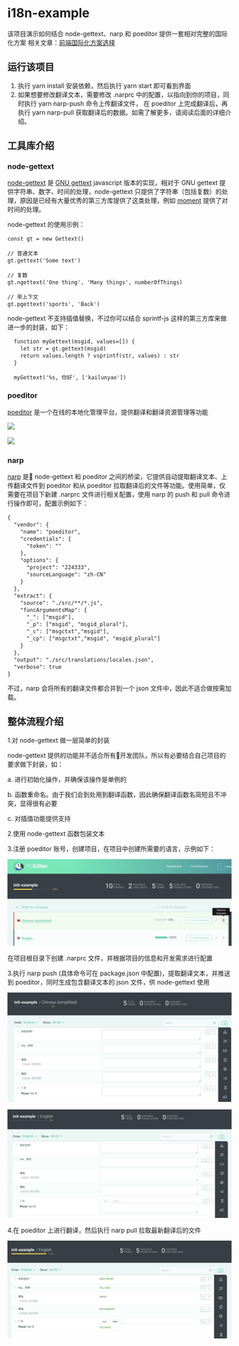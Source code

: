 # i18n-example

该项目演示如何结合 node-gettext、narp 和 poeditor 提供一套相对完整的国际化方案
相关文章：[前端国际化方案选择](https://www.jianshu.com/p/47dab3691d70)

## 运行该项目

1. 执行 yarn install 安装依赖，然后执行 yarn start 即可看到界面
2. 如果想要修改翻译文本，需要修改 .narprc 中的配置，以指向到你的项目，同时执行 yarn narp-push 命令上传翻译文件，
   在 poeditor 上完成翻译后，再执行 yarn narp-pull 获取翻译后的数据。如需了解更多，请阅读后面的详细介绍。

## 工具库介绍

### node-gettext

[node-gettext](https://github.com/alexanderwallin/node-gettex) 是 [GNU gettext](https://www.gnu.org/software/gettext/)  javascript 版本的实现，相对于 GNU gettext 提供字符串、数字、时间的处理，node-gettext 只提供了字符串（包括复数）的处理，原因是已经有大量优秀的第三方库提供了这类处理，例如 [moment](https://github.com/moment/moment) 提供了对时间的处理。

node-gettext 的使用示例：

```
const gt = new Gettext()

// 普通文本
gt.gettext('Some text')

// 复数
gt.ngettext('One thing', 'Many things', numberOfThings)

// 带上下文
gt.pgettext('sports', 'Back')
```

node-gettext 不支持插值替换，不过你可以结合 sprintf-js 这样的第三方库来做进一步的封装，如下：

```
  function myGettext(msgid, values=[]) {
    let str = gt.gettext(msgid)
    return values.length ? vsprintf(str, values) : str
  }

  myGettext('%s, 你好', ['kailunyao'])
```


### poeditor

[poeditor](https://poeditor.com/) 是一个在线的本地化管理平台，提供翻译和翻译资源管理等功能

![](https://poeditor.com/public/images/screenshots_v3/projects_view.png)

![](https://poeditor.com/public/images/screenshots_v2/language_page.png)


### narp

[narp](https://github.com/laget-se/narp) 是 node-gettext 和 poeditor 之间的桥梁，它提供自动提取翻译文本、上传翻译文件到 poeditor 和从 poeditor 拉取翻译后的文件等功能。使用简单，仅需要在项目下新建 .narprc 文件进行相关配置，使用 narp 的 push 和 pull 命令进行操作即可，配置示例如下：

```
{
  "vendor": {
    "name": "poeditor",
    "credentials": {
      "token": ""
    },
    "options": {
      "project": "224333",
      "sourceLanguage": "zh-CN"
    }
  },
  "extract": {
    "source": "./src/**/*.js",
    "funcArgumentsMap": {
      "_": ["msgid"],
      "_p": ["msgid", "msgid_plural"],
      "_c": ["msgctxt","msgid"],
      "_cp": ["msgctxt","msgid", "msgid_plural"]
    }
  },
  "output": "./src/translations/locales.json",
  "verbose": true
}
```

不过，narp 会将所有的翻译文件都合并到一个 json 文件中，因此不适合做按需加载。


## 整体流程介绍

1.对 node-gettext 做一层简单的封装

node-gettext 提供的功能并不适合所有开发团队，所以有必要结合自己项目的要求做下封装，如：

a. 进行初始化操作，并确保该操作是单例的

b. 函数重命名。由于我们会到处用到翻译函数，因此确保翻译函数名简短且不冲突，显得很有必要

c. 对插值功能提供支持

2.使用 node-gettext 函数包装文本

3.注册 poeditor 账号，创建项目，在项目中创建所需要的语言，示例如下：

![提供中英文支持](./assets/poeditor-language.png)

在项目根目录下创建 .narprc 文件，并根据项目的信息和开发需求进行配置

3.执行 narp push (具体命令可在 package.json 中配置)，提取翻译文本，并推送到 poeditor，同时生成包含翻译文本的 json 文件，供 node-gettext 使用

![执行 push 操作后](./assets/init-zh.png)

![执行 push 操作后](./assets/init-en.png)

4.在 poeditor 上进行翻译，然后执行 narp pull 拉取最新翻译后的文件

![在 poeditor 上完成翻译工作](./assets/translated-en.png)
